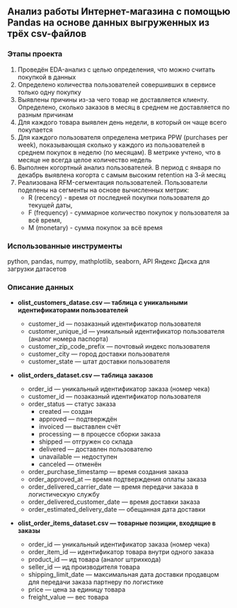 ## Анализ работы Интернет-магазина с помощью Pandas на основе данных выгруженных из трёх csv-файлов

### Этапы проекта

1. Проведён EDA-анализ с целью определения, что можно считать покупкой в данных
2. Определено количества пользователей совершивших в сервисе только одну покупку
3. Выявлены причины из-за чего товар не доставляется клиенту. Определено, сколько заказов в месяц в среднем не доставляется по разным причинам
4. Для каждого товара выявлен день недели, в который он чаще всего покупается
5. Для каждого пользователя определена метрика PPW (purchases per week), показывающая сколько у каждого из пользователей в среднем покупок в неделю (по месяцам). В метрике учтено, что в месяце не всегда целое количество недель
6. Выполнен когортный анализ пользователей. В период с января по декабрь выявлена когорта с самым высоким retention на 3-й месяц
7. Реализована RFM-сегментация пользователей. Пользователи поделены на сегменты на основе вычисленных метрик: 
	- R (recency) - время от последней покупки пользователя до текущей даты, 
	- F (frequency) - суммарное количество покупок у пользователя за всё время, 
	- M (monetary) - сумма покупок за всё время

### Использованные инструменты
python, pandas, numpy, mathplotlib, seaborn, API Яндекс Диска для загрузки датасетов

### Описание данных

- **olist_customers_datase.csv — таблица с уникальными идентификаторами пользователей**
  - customer_id — позаказный идентификатор пользователя
  - customer_unique_id —  уникальный идентификатор пользователя  (аналог номера паспорта)
  - customer_zip_code_prefix —  почтовый индекс пользователя
  - customer_city —  город доставки пользователя
  - customer_state —  штат доставки пользователя

- **olist_orders_dataset.csv —  таблица заказов**
  - order_id —  уникальный идентификатор заказа (номер чека)
  - customer_id —  позаказный идентификатор пользователя
  - order_status —  статус заказа
      - created —  создан
      - approved —  подтверждён
      - invoiced —  выставлен счёт
      - processing —  в процессе сборки заказа
      - shipped —  отгружен со склада
      - delivered —  доставлен пользователю
      - unavailable —  недоступен
      - canceled —  отменён
  - order_purchase_timestamp —  время создания заказа
  - order_approved_at —  время подтверждения оплаты заказа
  - order_delivered_carrier_date —  время передачи заказа в логистическую службу
  - order_delivered_customer_date —  время доставки заказа
  - order_estimated_delivery_date —  обещанная дата доставки

- **olist_order_items_dataset.csv —  товарные позиции, входящие в заказы**
  - order_id —  уникальный идентификатор заказа (номер чека)
  - order_item_id —  идентификатор товара внутри одного заказа
  - product_id —  ид товара (аналог штрихкода)
  - seller_id — ид производителя товара
  - shipping_limit_date —  максимальная дата доставки продавцом для передачи заказа партнеру по логистике
  - price —  цена за единицу товара
  - freight_value —  вес товара
  
